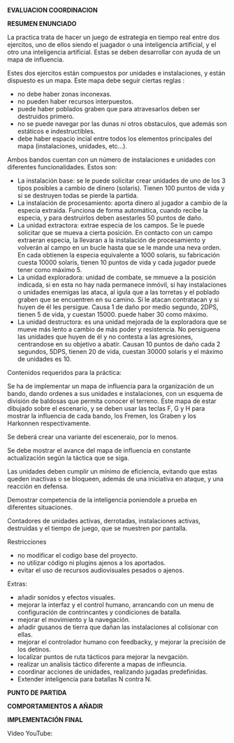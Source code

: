 **EVALUACION COORDINACION**

**RESUMEN ENUNCIADO**

La practica trata de hacer un juego de estrategia en tiempo real entre dos ejercitos,
uno de ellos siendo el juagador o una inteligencia artificial, y el otro una inteligencia artificial.
Estas se deben desarrollar con ayuda de un mapa de influencia.

Estes dos ejercitos están compuestos por unidades e instalaciones, y están dispuesto es un mapa.
Este mapa debe seguir ciertas reglas :

- no debe haber zonas inconexas.
- no pueden haber recursos interpuestos.
- puede haber poblados graben que para atravesarlos deben ser destruidos primero.
- no se puede navegar por las dunas ni otros obstaculos, que además son estáticos e indestructibles.
- debe haber espacio incial entre todos los elementos principales del mapa (instalaciones, unidades, etc...).

Ambos bandos cuentan con un número de instalaciones e unidades con diferentes funcionalidades. Estos son:

- La instalación base: se le puede solicitar crear unidades de uno de los 3 tipos posibles a cambio de dinero (solaris).
  Tienen 100 puntos de vida y si se destruyen todas se pierde la partida.
- La instalación de procesamiento: aporta dinero al jugador a cambio de la especia extraida. Funciona de forma automática, 
  cuando recibe la especia, y para destruirlos deben asestarles 50 puntos de daño.
- La unidad extractora: extrae especia de los campos. Se le puede solicitar que se mueva a cierta posición.
  En contacto con un campo extraeran especia, la llevaran a la instalación de procesamiento y volverán al campo
  en un bucle hasta que se le mande una neva orden. En cada obtienen la especia equivalente a 1000 solaris,
  su fabricación cuesta 10000 solaris, tienen 10 puntos de vida y cada jugador puede tener como máximo 5.
- La unidad exploradora: unidad de combate, se mmueve a la posición indicada, si en esta no hay nada 
  permanece inmóvil, si hay instalaciones o unidades enemigas las ataca, al igula que a las torretas y el poblado graben
  que se encuentren en su camino. Si le atacan contratacan y si huyen de él les persigue. Causa 1 de daño por medio segundo,
  2DPS, tienen 5 de vida, y cuestan 15000. puede haber 30 como máximo.
- La unidad destructora: es una unidad mejorada de la exploradora que se mueve más lento a cambio de más poder y resistencia.
No persiguena las unidades que huyen de él y no contesta a las agresiones, centrandose en su objetivo a abatir. Causan 10 puntos
de daño cada 2 segundos, 5DPS, tienen 20 de vida, cuestan 30000 solaris y el máximo de unidades es 10.



Contenidos requeridos para la práctica:

Se ha de implementar un mapa de influencia para la organización de un bando, dando ordenes a sus unidades e instalaciones,
con un esquema de división de baldosas que permita conocer el terreno. Este mapa de estar dibujado sobre el escenario, y se deben 
usar las teclas F, G y H para mostrar la influencia de cada bando, los Fremen, los Graben y los Harkonnen respectivamente. 
 
Se deberá crear una variante del esceneraio, por lo menos.

Se debe mostrar el avance del mapa de influencia en constante actualización según la táctica que se siga.

Las unidades deben cumplir un mínimo de eficiencia, evitando que estas queden inactivas  o se bloqueen, 
además de una iniciativa en ataque, y una reacción en defensa.

Demostrar competencia de la inteligencia poniendole a prueba en diferentes situaciones.

Contadores de unidades activas, derrotadas, instalaciones activas, destruidas y el tiempo de juego, que se muestren por pantalla.



Restricciones

- no modificar el codigo base del proyecto.
- no utilizar código ni plugins ajenos a los aportados.
- evitar el uso de recursos audiovisuales pesados o ajenos.
   
Extras:

- añadir sonidos y efectos visuales.
- mejorar la interfaz y el control humano, arrancando con un menu de configuración de contrincantes y condiciones de batalla.
- mejorar el movimiento y la navegación.
- añadir gusanos de tierra que dañan las instalaciones al colisionar con ellas.
- mejorar el controlador humano con feedbacky, y mejorar la precisión de los detinos.
- localizar puntos de ruta tácticos para mejorar la nevgación.
- realizar un analisis táctico diferente a mapas de infleuncia.
- coordinar acciones de unidades, realizando jugadas predefinidas.
- Extender inteligencia para batallas N contra N.
    

**PUNTO DE PARTIDA**



**COMPORTAMIENTOS A AÑADIR**



**IMPLEMENTACIÓN FINAL**



Video YouTube: 
    